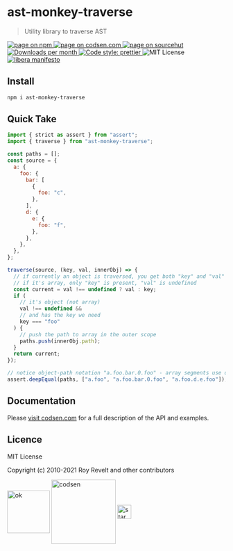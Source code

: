 # ast-monkey-traverse

> Utility library to traverse AST

<div class="package-badges">
  <a href="https://www.npmjs.com/package/ast-monkey-traverse" rel="nofollow noreferrer noopener">
    <img src="https://img.shields.io/badge/-npm-blue?style=flat-square" alt="page on npm">
  </a>
  <a href="https://codsen.com/os/ast-monkey-traverse" rel="nofollow noreferrer noopener">
    <img src="https://img.shields.io/badge/-codsen-blue?style=flat-square" alt="page on codsen.com">
  </a>
  <a href="https://git.sr.ht/~royston/codsen/tree/master/packages/ast-monkey-traverse" rel="nofollow noreferrer noopener">
    <img src="https://img.shields.io/badge/-sourcehut-blue?style=flat-square" alt="page on sourcehut">
  </a>
  <a href="https://npmcharts.com/compare/ast-monkey-traverse?interval=30" rel="nofollow noreferrer noopener" target="_blank">
    <img src="https://img.shields.io/npm/dm/ast-monkey-traverse.svg?style=flat-square" alt="Downloads per month">
  </a>
  <a href="https://prettier.io" rel="nofollow noreferrer noopener" target="_blank">
    <img src="https://img.shields.io/badge/code_style-prettier-brightgreen.svg?style=flat-square" alt="Code style: prettier">
  </a>
  <img src="https://img.shields.io/badge/licence-MIT-brightgreen.svg?style=flat-square" alt="MIT License">
  <a href="https://liberamanifesto.com" rel="nofollow noreferrer noopener" target="_blank">
    <img src="https://img.shields.io/badge/libera-manifesto-lightgrey.svg?style=flat-square" alt="libera manifesto">
  </a>
</div>

## Install

```bash
npm i ast-monkey-traverse
```

## Quick Take

```js
import { strict as assert } from "assert";
import { traverse } from "ast-monkey-traverse";

const paths = [];
const source = {
  a: {
    foo: {
      bar: [
        {
          foo: "c",
        },
      ],
      d: {
        e: {
          foo: "f",
        },
      },
    },
  },
};

traverse(source, (key, val, innerObj) => {
  // if currently an object is traversed, you get both "key" and "val"
  // if it's array, only "key" is present, "val" is undefined
  const current = val !== undefined ? val : key;
  if (
    // it's object (not array)
    val !== undefined &&
    // and has the key we need
    key === "foo"
  ) {
    // push the path to array in the outer scope
    paths.push(innerObj.path);
  }
  return current;
});

// notice object-path notation "a.foo.bar.0.foo" - array segments use dots too:
assert.deepEqual(paths, ["a.foo", "a.foo.bar.0.foo", "a.foo.d.e.foo"]);
```

## Documentation

Please [visit codsen.com](https://codsen.com/os/ast-monkey-traverse/) for a full description of the API and examples.

## Licence

MIT License

Copyright (c) 2010-2021 Roy Revelt and other contributors

<img src="https://codsen.com/images/png-codsen-ok.png" width="98" alt="ok" align="center"> <img src="https://codsen.com/images/png-codsen-1.png" width="148" alt="codsen" align="center"> <img src="https://codsen.com/images/png-codsen-star-small.png" width="32" alt="star" align="center">
